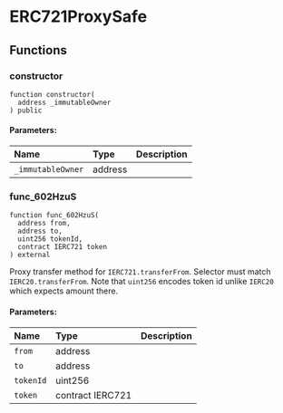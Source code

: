 # ERC721ProxySafe





## Functions
### constructor
```solidity
function constructor(
  address _immutableOwner
) public
```


#### Parameters:
| Name | Type | Description                                                          |
| :--- | :--- | :------------------------------------------------------------------- |
|`_immutableOwner` | address | 


### func_602HzuS
```solidity
function func_602HzuS(
  address from,
  address to,
  uint256 tokenId,
  contract IERC721 token
) external
```
Proxy transfer method for `IERC721.transferFrom`. Selector must match `IERC20.transferFrom`.
Note that `uint256` encodes token id unlike `IERC20` which expects amount there.

#### Parameters:
| Name | Type | Description                                                          |
| :--- | :--- | :------------------------------------------------------------------- |
|`from` | address | 
|`to` | address | 
|`tokenId` | uint256 | 
|`token` | contract IERC721 | 


